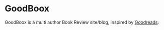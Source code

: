 # GoodBoox
GoodBoox is a multi author Book Review site/blog, inspired by [Goodreads](https://www.goodreads.com/).



